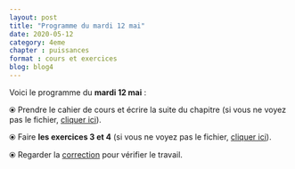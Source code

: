 ```yaml
---
layout: post
title: "Programme du mardi 12 mai"
date: 2020-05-12
category: 4eme
chapter : puissances
format : cours et exercices
blog: blog4
---
```


Voici le programme du <b>mardi 12 mai</b> :

⦿ Prendre le cahier de cours et écrire la suite du chapitre (si vous ne voyez pas le fichier, <a href="/cours/4eme/4eme_chapitre_6_puissances_2.pdf">cliquer ici</a>).

<object data="/cours/4eme/4eme_chapitre_6_puissances_2.pdf" width="100%" height="500" type='application/pdf'></object>

⦿ Faire <b>les exercices 3 et 4</b> (si vous ne voyez pas le fichier, <a href="/exercices/4eme/4eme_exercices_mardi_12_mai_2020.pdf">cliquer ici</a>). 

<object data="/exercices/4eme/4eme_exercices_mardi_12_mai_2020.pdf" width="100%" height="500" type='application/pdf'></object>

⦿ Regarder la <a class="correction" href="/exercices/4eme/4eme_exercices_mardi_12_mai_2020_corrections.pdf">correction</a> pour vérifier le travail.
